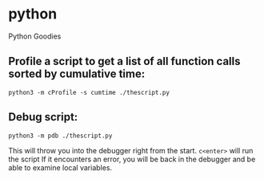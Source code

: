 # python
Python Goodies

## Profile a script to get a list of all function calls sorted by cumulative time:
```
python3 -m cProfile -s cumtime ./thescript.py
```

## Debug script:
```
python3 -m pdb ./thescript.py
```
This will throw you into the debugger right from the start.
`c<enter>` will run the script
If it encounters an error, you will be back in the debugger and be able to examine local variables.
